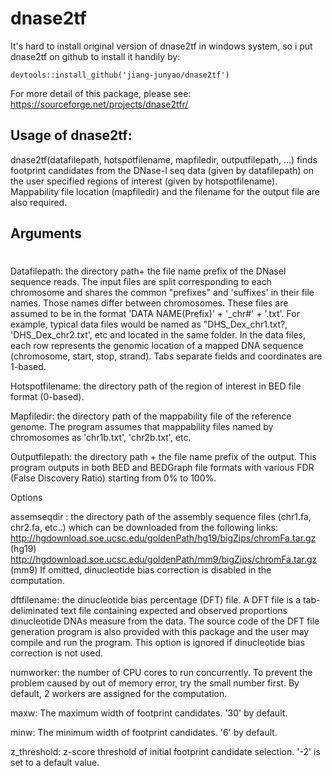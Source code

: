 # dnase2tf
It's hard to install original version of dnase2tf in windows system, so i put dnase2tf on github to install it handily by: 
```
devtools::install_github('jiang-junyao/dnase2tf')
```
For more detail of this package, please see: https://sourceforge.net/projects/dnase2tfr/

## Usage of dnase2tf:
dnase2tf(datafilepath, hotspotfilename, mapfiledir, outputfilepath, ...)
finds footprint candidates from the DNase-I seq data (given by
datafilepath) on the user specified regions of interest (given by
hotspotfilename).  Mappability file location (mapfiledir) and the
filename for the output file are also required.

## Arguments
# 
Datafilepath: the directory path+ the file name prefix of the DNaseI
 	sequence reads.  The input files are split corresponding to each
 	chromosome and shares the common "prefixes" and 'suffixes' in their file
 	names.   Those names differ between chromosomes.    These files are
 	assumed to be in the format 'DATA NAME(Prefix)' + '_chr#' + '.txt'.   For
 	example, typical data files would be named as  "DHS_Dex_chr1.txt?,
 	'DHS_Dex_chr2.txt', etc and located in the same folder.  In the data
 	files, each row represents the genomic location of a mapped DNA sequence
 	(chromosome, start, stop, strand).   Tabs separate fields and coordinates
 	are 1-based.
  
Hotspotfilename:  the directory path of the region of interest in BED
 	file format (0-based).
 
Mapfiledir: the directory path of the mappability file of the reference
 	genome.   The program assumes that mappability files named by chromosomes
 	as 'chr1b.txt', 'chr2b.txt', etc.
 
Outputfilepath: the directory path + the file name prefix of the output.
 	This program outputs in both BED and BEDGraph file formats with various
 	FDR (False Discovery Ratio) starting from 0% to 100%.
 
 Options
 
assemseqdir : the directory path of the assembly sequence files (chr1.fa, chr2.fa, etc..)
 	which can be downloaded from the following links:
 		http://hgdownload.soe.ucsc.edu/goldenPath/hg19/bigZips/chromFa.tar.gz  (hg19)
 		http://hgdownload.soe.ucsc.edu/goldenPath/mm9/bigZips/chromFa.tar.gz  (mm9)
 	If omitted, dinucleotide bias correction is disabled in the computation.
 
dftfilename: the dinucleotide bias percentage (DFT) file.  A DFT file is
 	a tab-deliminated text file containing expected and observed proportions
 	dinucleotide DNAs measure from the data.  The source code of the DFT file
 	generation program is also provided with this package and the user may
 	compile and run the program.  This option is ignored if dinucleotide bias
 	correction is not used.
 
numworker: the number of CPU cores to run concurrently. 
 	To prevent the problem caused by out of memory error, try
 	the small number first.  By default, 2 workers are assigned for the
 	computation.
   
maxw: The maximum width of footprint candidates.  '30' by default.
 
minw: The minimum width of footprint candidates.  '6' by default.

z_threshold: z-score threshold of initial footprint candidate selection.
 '-2' is set to a default value.
